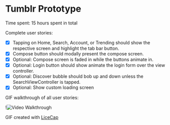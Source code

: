 # Tumblr Prototype


Time spent: 15 hours spent in total

Complete user stories: 


* [x] Tapping on Home, Search, Account, or Trending should show the respective screen and highlight the tab bar button.
* [x] Compose button should modally present the compose screen.
* [x] Optional: Compose screen is faded in while the buttons animate in.
* [x] Optional: Login button should show animate the login form over the view controller.
* [x] Optional: Discover bubble should bob up and down unless the SearchViewController is tapped.
* [x] Optional: Show custom loading screen

GIF walkthrough of all user stories:

!![Video Walkthrough](https://cloud.githubusercontent.com/assets/8554507/7907387/a3aeb5ee-07ed-11e5-862c-a063c0180011.gif)

GIF created with [LiceCap](http://www.cockos.com/licecap/)
